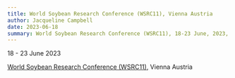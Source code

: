 ```yaml
---
title: World Soybean Research Conference (WSRC11), Vienna Austria
author: Jacqueline Campbell
date: 2023-06-18
summary: World Soybean Research Conference (WSRC11), 18-23 June, 2023, Vienna Austria
---
```

18 - 23 June 2023

[World Soybean Research Conference (WSRC11)](https://www.wsrc11vienna.com), Vienna Austria
